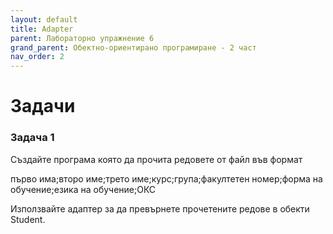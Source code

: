 ```yaml
---
layout: default
title: Adapter
parent: Лабораторно упражнение 6
grand_parent: Обектно-ориентирано програмиране - 2 част
nav_order: 2
---
```


# Задачи

### Задача 1

Създайте програма която да прочита редовете от файл във формат

първо има;второ име;трето име;курс;група;факултетен номер;форма на обучение;езика на обучение;ОКС

Използвайте адаптер за да превърнете прочетените редове в обекти Student.
